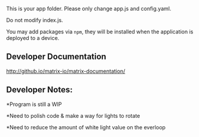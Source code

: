 This is your app folder. Please only change app.js and config.yaml.

Do not modify index.js.

You may add packages via `npm`, they will be installed when the application is deployed to a device. 

## Developer Documentation

http://github.io/matrix-io/matrix-documentation/

## Developer Notes:

*Program is still a WIP

*Need to polish code & make a way for lights to rotate

*Need to reduce the amount of white light value on the everloop
